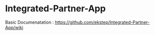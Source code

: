# Integrated-Partner-App

Basic Documenatation : https://github.com/ekstep/Integrated-Partner-App/wiki

